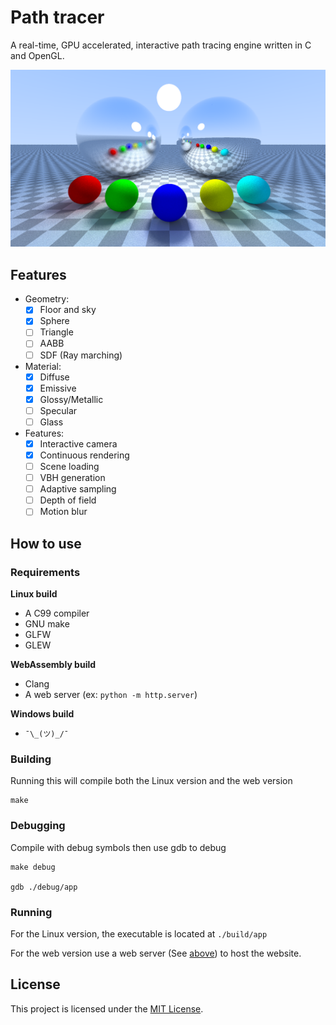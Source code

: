 # Path tracer

A real-time, GPU accelerated, interactive path tracing engine written in C and OpenGL.

![](render.png)

## Features

- Geometry:
  + [x] Floor and sky
  + [x] Sphere
  + [ ] Triangle
  + [ ] AABB
  + [ ] SDF (Ray marching)
- Material:
  + [x] Diffuse
  + [x] Emissive
  + [x] Glossy/Metallic
  + [ ] Specular
  + [ ] Glass
- Features:
  + [x] Interactive camera
  + [x] Continuous rendering
  + [ ] Scene loading
  + [ ] VBH generation
  + [ ] Adaptive sampling
  + [ ] Depth of field
  + [ ] Motion blur

## How to use

### Requirements

**Linux build**

- A C99 compiler
- GNU make
- GLFW
- GLEW

**WebAssembly build**

- Clang
- A web server (ex: `python -m http.server`)

**Windows build**

- `¯\_(ツ)_/¯`

### Building

Running this will compile both the Linux version and the web version

```
make
```

### Debugging

Compile with debug symbols then use gdb to debug

```
make debug

gdb ./debug/app
```

### Running

For the Linux version, the executable is located at `./build/app`

For the web version use a web server (See [above](#requirements)) to host the
website.

## License

This project is licensed under the [MIT License](LICENSE).
